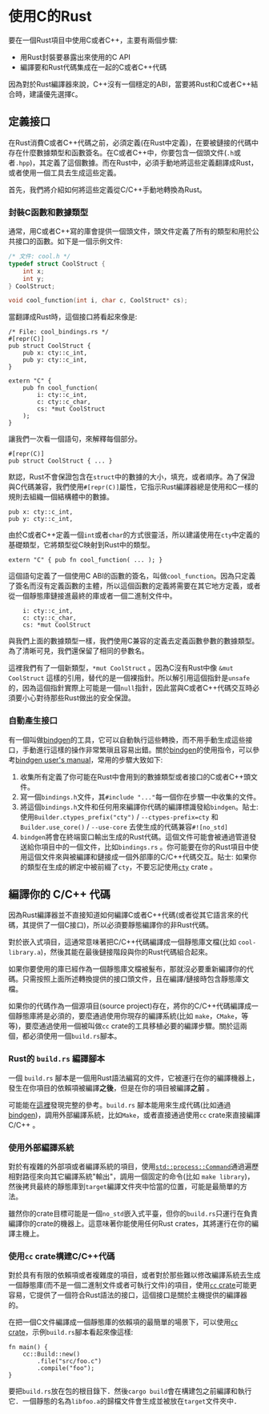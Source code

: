 # 使用C的Rust

要在一個Rust項目中使用C或者C++，主要有兩個步驟:

+ 用Rust封裝要暴露出來使用的C API
+ 編譯要和Rust代碼集成在一起的C或者C++代碼

因為對於Rust編譯器來說，C++沒有一個穩定的ABI，當要將Rust和C或者C++結合時，建議優先選擇`C`。

## 定義接口

在Rust消費C或者C++代碼之前，必須定義(在Rust中定義)，在要被鏈接的代碼中存在什麼數據類型和函數簽名。在C或者C++中，你要包含一個頭文件(`.h`或者`.hpp`)，其定義了這個數據。而在Rust中，必須手動地將這些定義翻譯成Rust，或者使用一個工具去生成這些定義。

首先，我們將介紹如何將這些定義從C/C++手動地轉換為Rust。

### 封裝C函數和數據類型

通常，用C或者C++寫的庫會提供一個頭文件，頭文件定義了所有的類型和用於公共接口的函數。如下是一個示例文件:

```C
/* 文件: cool.h */
typedef struct CoolStruct {
    int x;
    int y;
} CoolStruct;

void cool_function(int i, char c, CoolStruct* cs);
```

當翻譯成Rust時，這個接口將看起來像是:

```rust,ignore
/* File: cool_bindings.rs */
#[repr(C)]
pub struct CoolStruct {
    pub x: cty::c_int,
    pub y: cty::c_int,
}

extern "C" {
    pub fn cool_function(
        i: cty::c_int,
        c: cty::c_char,
        cs: *mut CoolStruct
    );
}
```

讓我們一次看一個語句，來解釋每個部分。

```rust,ignore
#[repr(C)]
pub struct CoolStruct { ... }
```

默認，Rust不會保證包含在`struct`中的數據的大小，填充，或者順序。為了保證與C代碼兼容，我們使用`#[repr(C)]`屬性，它指示Rust編譯器總是使用和C一樣的規則去組織一個結構體中的數據。

```rust,ignore
pub x: cty::c_int,
pub y: cty::c_int,
```

由於C或者C++定義一個`int`或者`char`的方式很靈活，所以建議使用在`cty`中定義的基礎類型，它將類型從C映射到Rust中的類型。

```rust,ignore
extern "C" { pub fn cool_function( ... ); }
```

這個語句定義了一個使用C ABI的函數的簽名，叫做`cool_function`。因為只定義了簽名而沒有定義函數的主體，所以這個函數的定義將需要在其它地方定義，或者從一個靜態庫鏈接進最終的庫或者一個二進制文件中。

```rust,ignore
    i: cty::c_int,
    c: cty::c_char,
    cs: *mut CoolStruct
```

與我們上面的數據類型一樣，我們使用C兼容的定義去定義函數參數的數據類型。為了清晰可見，我們還保留了相同的參數名。

這裡我們有了一個新類型，`*mut CoolStruct` 。因為C沒有Rust中像 `&mut CoolStruct` 這樣的引用，替代的是一個裸指針。所以解引用這個指針是`unsafe`的，因為這個指針實際上可能是一個`null`指針，因此當與C或者C++代碼交互時必須要小心對待那些Rust做出的安全保證。

### 自動產生接口

有一個叫做[bindgen]的工具，它可以自動執行這些轉換，而不用手動生成這些接口，手動進行這樣的操作非常繁瑣且容易出錯。關於[bindgen]的使用指令，可以參考[bindgen user's manual]，常用的步驟大致如下:

1. 收集所有定義了你可能在Rust中會用到的數據類型或者接口的C或者C++頭文件。
2. 寫一個`bindings.h`文件，其`#include "..."`每一個你在步驟一中收集的文件。
3. 將這個`bindings.h`文件和任何用來編譯你代碼的編譯標識發給`bindgen`。貼士: 使用`Builder.ctypes_prefix("cty")` / `--ctypes-prefix=cty` 和 `Builder.use_core()` / `--use-core` 去使生成的代碼兼容`#![no_std]`
4. `bindgen`將會在終端窗口輸出生成的Rust代碼。這個文件可能會被通過管道發送給你項目中的一個文件，比如`bindings.rs` 。你可能要在你的Rust項目中使用這個文件來與被編譯和鏈接成一個外部庫的C/C++代碼交互。貼士: 如果你的類型在生成的綁定中被前綴了`cty`，不要忘記使用[`cty`](https://crates.io/crates/cty) crate 。

[bindgen]: https://github.com/rust-lang/rust-bindgen
[bindgen user's manual]: https://rust-lang.github.io/rust-bindgen/

## 編譯你的 C/C++ 代碼

因為Rust編譯器並不直接知道如何編譯C或者C++代碼(或者從其它語言來的代碼，其提供了一個C接口)，所以必須要靜態編譯你的非Rust代碼。

對於嵌入式項目，這通常意味著把C/C++代碼編譯成一個靜態庫文檔(比如 `cool-library.a`)，然後其能在最後鏈接階段與你的Rust代碼組合起來。

如果你要使用的庫已經作為一個靜態庫文檔被髮布，那就沒必要重新編譯你的代碼。只需按照上面所述轉換提供的接口頭文件，且在編譯/鏈接時包含靜態庫文檔。

如果你的代碼作為一個源項目(source project)存在，將你的C/C++代碼編譯成一個靜態庫將是必須的，要麼通過使用你現存的編譯系統(比如 `make`，`CMake`，等等)，要麼通過使用一個被叫做`cc` crate的工具移植必要的編譯步驟。關於這兩個，都必須使用一個`build.rs`腳本。

### Rust的 `build.rs` 編譯腳本

一個 `build.rs` 腳本是一個用Rust語法編寫的文件，它被運行在你的編譯機器上，發生在你項目的依賴項被編譯**之後**，但是在你的項目被編譯**之前** 。

可能能在[這裡](https://doc.rust-lang.org/cargo/reference/build-scripts.html)發現完整的參考。`build.rs` 腳本能用來生成代碼(比如通過[bindgen])，調用外部編譯系統，比如`Make`，或者直接通過使用`cc` crate來直接編譯C/C++ 。

### 使用外部編譯系統

對於有複雜的外部項或者編譯系統的項目，使用[`std::process::Command`]通過遍歷相對路徑來向其它編譯系統"輸出"，調用一個固定的命令(比如 `make library`)，然後拷貝最終的靜態庫到`target`編譯文件夾中恰當的位置，可能是最簡單的方法。

雖然你的crate目標可能是一個`no_std`嵌入式平臺，但你的`build.rs`只運行在負責編譯你的crate的機器上。這意味著你能使用任何Rust crates，其將運行在你的編譯主機上。

[`std::process::Command`]: https://doc.rust-lang.org/std/process/struct.Command.html

### 使用`cc` crate構建C/C++代碼

對於具有有限的依賴項或者複雜度的項目，或者對於那些難以修改編譯系統去生成一個靜態庫(而不是一個二進制文件或者可執行文件)的項目，使用[`cc` crate]可能更容易，它提供了一個符合Rust語法的接口，這個接口是關於主機提供的編譯器的。

[`cc` crate]: https://github.com/alexcrichton/cc-rs

在把一個C文件編譯成一個靜態庫的依賴項的最簡單的場景下，可以使用[`cc` crate]，示例`build.rs`腳本看起來像這樣:

```rust,ignore
fn main() {
    cc::Build::new()
        .file("src/foo.c")
        .compile("foo");
}
```

要把`build.rs`放在包的根目錄下．然後`cargo build`會在構建包之前編譯和執行它．一個靜態的名為`libfoo.a`的歸檔文件會生成並被放在`target`文件夾中．
